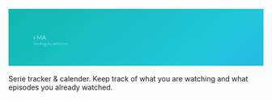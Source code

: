 ![Banner](banner.png)

Serie tracker & calender. Keep track of what you are watching and what episodes you already watched.
